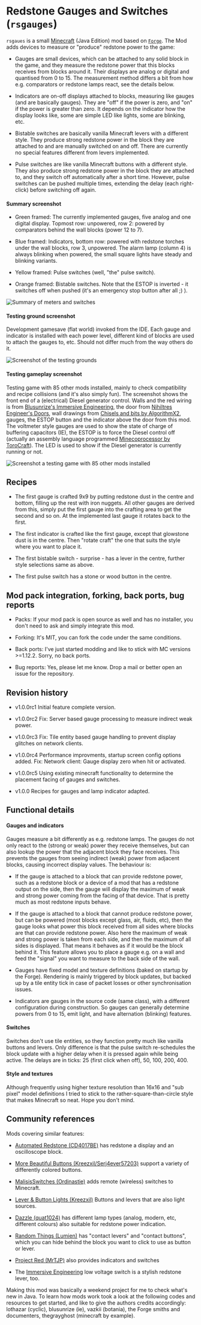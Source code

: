 
# Redstone Gauges and Switches (`rsgauges`)

`rsgaues` is a small [Minecraft](https://minecraft.net) (Java Edition) mod based on
[`Forge`](http://www.minecraftforge.net/). The Mod adds devices to measure or "produce"
redstone power to the game:


-  Gauges are small devices, which can be attached to any solid block in the game, and 
   they measure the redstone power that this blocks receives from blocks around it. 
   Their displays are analog or digital and quantised from 0 to 15. The measurement
   method differs a bit from how e.g. comparators or redstone lamps react, see the details 
   below.

-  Indicators are on-off displays attached to blocks, measuring like gauges (and are basically 
   gauges). They are "off" if the power is zero, and "on" if the power is greater than 
   zero. It depends on the indicator how the display looks like, some are simple LED like 
   lights, some are blinking, etc.

- Bistable switches are basically vanilla Minecraft levers with a different style. 
  They produce strong redstone power in the block they are attached to and are manually 
  switched on and off. There are currently no special features different from levers 
  implemented.

- Pulse switches are like vanilla Minecraft buttons with a different style. They also 
  produce strong redstone power in the block they are attached to, and they switch off 
  automatically after a short time. However, pulse switches can be pushed multiple times, 
  extending the delay (each right-click) before switching off again.


#### Summary screenshot

- Green framed: The currently implemented gauges, five analog and one digital display. 
  Topmost row: unpowered, row 2: powered by comparators behind the wall blocks (power 12 
  to 7).

- Blue framed: Indicators, bottom row: powered with redstone torches under the wall 
  blocks, row 3, unpowered. The alarm lamp (column 4) is always blinking when powered, the 
  small square lights have steady and blinking variants.

- Yellow framed: Pulse switches (well, "the" pulse switch).

- Orange framed: Bistable switches. Note that the ESTOP is inverted - it switches off when 
  pushed (it's an emergency stop button after all ;) ).

![Summary of meters and switches](documentation/annotated-rsgauges-summary.png) 

#### Testing ground screenshot

Development gamesave (flat world) invoked from the IDE. Each gauge and indicator
is installed with each power level, different kind of blocks are used to attach
the gauges to, etc. Should not differ much from the way others do it.

![Screenshot of the testing grounds](documentation/annotated-testing-grounds.png)

#### Testing gameplay screenshot

Testing game with 85 other mods installed, mainly to check compatibility and recipe
collisions (and it's also simply fun). The screenshot shows the front end of a (electrical) 
Diesel generator control. Walls and the red wiring is from [Blusunrize's Immersive Engineering](https://github.com/BluSunrize/ImmersiveEngineering/), 
the door from [Nihiltres Engineer's Doors](https://minecraft.curseforge.com/projects/engineers-doors/),
wall drawings from [Chisels and bits by AlgorithmX2](https://github.com/AlgorithmX2/Chisels-and-Bits),
gauges, the ESTOP button and the indicator above the door from this mod. The voltmeter
style gauges are used to show the state of charge of buffering capacitors (IE), the ESTOP
is to force the Diesel control off (actually an assembly language programmed [Minecoprocessor by ToroCraft](https://minecraft.curseforge.com/projects/minecoprocessors/)). The LED is used to show if the
Diesel generator is currently running or not.

![Screenshot a testing game with 85 other mods installed](documentation/annotated-wile-testgame-screenshot1.png)


## Recipes

- The first gauge is crafted 9x9 by putting redstone dust in the centre and bottom, filling 
  up the rest with iron nuggets. All other gauges are derived from this, simply put the first 
  gauge into the crafting area to get the second and so on. At the implemented last gauge it 
  rotates back to the first.

- The first indicator is crafted like the first gauge, except that glowstone dust is in the 
  centre. Then "rotate craft" the one that suits the style where you want to place it.
 

- The first bistable switch - surprise - has a lever in the centre, further style selections 
  same as above.

- The first pulse switch has a stone or wood button in the centre.


## Mod pack integration, forking, back ports, bug reports

- Packs: If your mod pack is open source as well and has no installer, you don't need to ask 
  and simply integrate this mod.

- Forking: It's MIT, you can fork the code under the same conditions.

- Back ports: I've just started modding and like to stick with MC versions >=1.12.2. Sorry, 
  no back ports.

- Bug reports: Yes, please let me know. Drop a mail or better open an issue for the repository.

## Revision history

- v1.0.0rc1 Initial feature complete version.

- v1.0.0rc2 Fix: Server based gauge processing to measure indirect weak power. 

- v1.0.0rc3 Fix: Tile entity based gauge handling to prevent display glitches on network clients. 

- v1.0.0rc4 Performance improvments, startup screen config options added.
            Fix: Network client: Gauge display zero when hit or activated. 

- v1.0.0rc5 Using existing minecraft functionality to determine the placement facing of gauges 
            and switches.
            
- v1.0.0    Recipes for gauges and lamp indicator adapted.            

## Functional details

#### Gauges and indicators
Gauges measure a bit differently as e.g. redstone lamps. The gauges do not only react to the 
(strong or weak) power they receive themselves, but can also lookup the power that the adjacent 
block they face receives. This prevents the gauges from seeing indirect (weak) power from adjacent 
blocks, causing incorrect display values. The behaviour is:

  - If the gauge is attached to a block that can provide redstone power, such as a redstone 
    block or a device of a mod that has a redstone output on the side, then the gauge will 
    display the maximum of weak and strong power coming from the facing of that device. That 
    is pretty much as most redstone inputs behave.
    
  - If the gauge is attached to a block that cannot produce redstone power, but can be powered 
    (most blocks except glass, air, fluids, etc), then the gauge looks what power this block 
    received from all sides where blocks are that can provide redstone power. Also here the 
    maximum of weak and strong power is taken from each side, and then the maximum of all sides 
    is displayed. That means it behaves as if it would be the block behind it. This feature allows 
    you to place a gauge e.g. on a wall and feed the "signal" you want to measure to the back 
    side of the wall.
    
  - Gauges have fixed model and texture definitions (baked on startup by the Forge). Rendering is 
    mainly triggered by block updates, but backed up by a tile entity tick in case of packet 
    losses or other synchronisation issues.

  - Indicators are gauges in the source code (same class), with a different configuration during 
    construction. So gauges can generally determine powers from 0 to 15, emit light, and have 
    alternation (blinking) features.

#### Switches

Switches don't use tile entities, so they function pretty much like vanilla buttons and levers. 
Only difference is that the pulse switch re-schedules the block update with a higher delay when 
it is pressed again while being active. The delays are in ticks: 25 (first click when off), 50, 
100, 200, 400.

#### Style and textures

Although frequently using higher texture resolution than 16x16 and "sub pixel" model definitions 
I tried to stick to the rather-square-than-circle style that makes Minecraft so neat. Hope you 
don't mind.


## Community references

Mods covering similar features:

- [Automated Redstone (CD4017BE)](https://minecraft.curseforge.com/projects/automated-redstone) has redstone a display and an oscilloscope block.

- [More Beautiful Buttons (Kreezxil/Serj4ever57203)](https://minecraft.curseforge.com/projects/more-beautiful-buttons) support a variety of differently colored buttons.

- [MalisisSwitches (Ordinastie)](https://github.com/Ordinastie/MalisisSwitches) adds remote (wireless) switches to Minecraft.

- [Lever & Button Lights (Kreezxil)](https://github.com/kreezxil/Lever-Button-Lights) Buttons and levers that are also light sources.

- [Dazzle (quat1024)](https://github.com/quat1024/md18) has different lamp types (analog, modern, etc, different colours) also suitable for redstone power indication. 

- [Random Things (Lumien)](https://github.com/lumien231/Random-Things) has "contact levers" and "contact buttons", which you can hide behind the block you want to click to use as button or lever.

- [Project Red (MrTJP)](https://minecraft.curseforge.com/projects/project-red-base) also provides indicators and switches

- The [Immersive Engineering](https://github.com/BluSunrize/ImmersiveEngineering/) low voltage switch is a stylish redstone lever, too.

Making this mod was basically a weekend project for me to check what's new in Java. To learn how mods work 
took a look at the following codes and resources to get started, and like to give the authors credits accordingly: 
lothazar (cyclic), blusunrize (ie), vazkii (botania), the Forge smiths and documenters, thegrayghost (minecraft 
by example).
